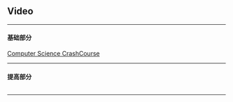 ## Video

---

#### 基础部分

[Computer Science CrashCourse](https://www.youtube.com/playlist?list=PL8dPuuaLjXtNlUrzyH5r6jN9ulIgZBpdo)


---

#### 提高部分

######

---

























































